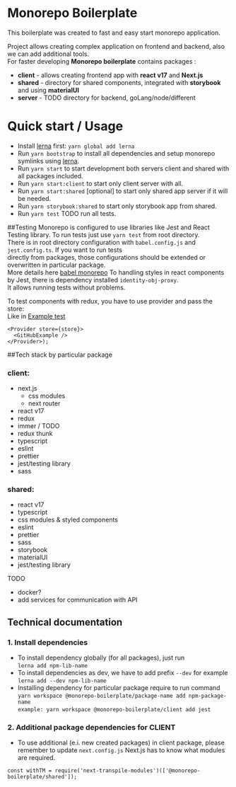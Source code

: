 # Monorepo Boilerplate

This boilerplate was created to fast and easy start monorepo application.

Project allows creating complex application on frontend and backend, also we can add additional tools.  
For faster developing **Monorepo boilerplate** contains packages :

* **client** - allows creating frontend app with **react v17** and **Next.js** 
* **shared** - directory for shared components, integrated with **storybook** and using **materialUI**
* **server** - TODO directory for backend, goLang/node/different  

# Quick start / Usage
- Install [lerna](https://github.com/lerna/lerna) first: `yarn global add lerna`
- Run `yarn bootstrap` to install all dependencies and setup monorepo symlinks using [lerna](https://github.com/lerna/lerna).
- Run `yarn start` to start development both servers  client and shared with all packages included.
- Run `yarn start:client` to start only client server with all.
- Run `yarn start:shared` [optional] to start only shared app server if it will be needed.
- Run `yarn storybook:shared` to start only storybook app from shared.
- Run `yarn test` TODO run all tests.

##Testing
Monorepo is configured to use libraries like Jest and React Testing library. To run tests just use `yarn test` from
root directory.  
There is in root directory configuration with `babel.config.js` and `jest.config.ts`. If you want to run tests  
directly from packages, those configurations should be extended or overwritten in particular package.  
More details here [babel monorepo](https://babeljs.io/docs/en/config-files#monorepos)
To handling styles in react components by Jest, there is dependency installed `identity-obj-proxy`.  
It allows running tests without problems.

To test components with redux, you have to use provider and pass the store:  
Like in [Example test](packages/client/src/views/GitHubExample/index.test.tsx) 
```
<Provider store={store}>
  <GitHubExample />
</Provider>);
```



##Tech stack by particular package

### client:
- next.js
  - css modules
  - next router
- react v17
- redux
- immer / TODO
- redux thunk
- typescript
- eslint
- prettier
- jest/testing library
- sass

### shared:
- react v17
- typescript
- css modules & styled components
- eslint
- prettier
- sass
- storybook
- materialUI
- jest/testing library


TODO
- docker?
- add services for  communication with API

## Technical documentation
### 1. Install dependencies
* To install dependency globally (for all packages), just run  
```lerna add npm-lib-name```  
* To install dependencies as dev, we have to add prefix  `--dev` 
for example   
`lerna add --dev npm-lib-name`
* Installing dependency for particular package require to run command   
```yarn workspace @monorepo-boilerplate/package-name add npm-package-name```  
```example: yarn workspace @monorepo-boilerplate/client add jest```
### 2. Additional package dependencies for CLIENT
* To use additional (e.i. new created packages) in client package, please remember to update `next.config.js` 
Next.js has to know what modules are required.
```
const withTM = require('next-transpile-modules')(['@monorepo-boilerplate/shared']);
```
